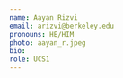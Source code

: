 ```yaml
---
name: Aayan Rizvi
email: arizvi@berkeley.edu
pronouns: HE/HIM
photo: aayan_r.jpeg
bio:
role: UCS1
---
```


